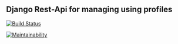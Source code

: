 ## Django Rest-Api for managing using profiles

[![Build Status](https://travis-ci.org/MuhweziDeo/User-profile-api.svg?branch=master)](https://travis-ci.org/MuhweziDeo/User-profile-api)

[![Maintainability](https://api.codeclimate.com/v1/badges/c499de68562031227e3f/maintainability)](https://codeclimate.com/github/MuhweziDeo/User-profile-api/maintainability)